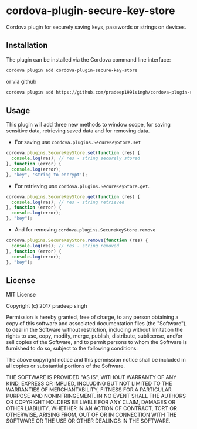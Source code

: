 # cordova-plugin-secure-key-store
Cordova plugin for securely saving keys, passwords or strings on devices.

## Installation

The plugin can be installed via the Cordova command line interface:

```sh
cordova plugin add cordova-plugin-secure-key-store
```

or via github

```sh
cordova plugin add https://github.com/pradeep1991singh/cordova-plugin-secure-key-store
```

## Usage

This plugin will add three new methods to window scope, for saving sensitive data, retrieving saved data and for removing data.

- For saving use `cordova.plugins.SecureKeyStore.set` 

```js
cordova.plugins.SecureKeyStore.set(function (res) {
  console.log(res); // res - string securely stored
}, function (error) {
  console.log(error);
}, "key", 'string to encrypt');
```

- For retrieving use `cordova.plugins.SecureKeyStore.get`.

```js
cordova.plugins.SecureKeyStore.get(function (res) {
  console.log(res); // res - string retrieved
}, function (error) {
  console.log(error);
}, "key");
```
- And for removing `cordova.plugins.SecureKeyStore.remove`

```js
cordova.plugins.SecureKeyStore.remove(function (res) {
  console.log(res); // res - string removed
}, function (error) {
  console.log(error);
}, "key");
```

## License

MIT License

Copyright (c) 2017 pradeep singh

Permission is hereby granted, free of charge, to any person obtaining a copy
of this software and associated documentation files (the "Software"), to deal
in the Software without restriction, including without limitation the rights
to use, copy, modify, merge, publish, distribute, sublicense, and/or sell
copies of the Software, and to permit persons to whom the Software is
furnished to do so, subject to the following conditions:

The above copyright notice and this permission notice shall be included in all
copies or substantial portions of the Software.

THE SOFTWARE IS PROVIDED "AS IS", WITHOUT WARRANTY OF ANY KIND, EXPRESS OR
IMPLIED, INCLUDING BUT NOT LIMITED TO THE WARRANTIES OF MERCHANTABILITY,
FITNESS FOR A PARTICULAR PURPOSE AND NONINFRINGEMENT. IN NO EVENT SHALL THE
AUTHORS OR COPYRIGHT HOLDERS BE LIABLE FOR ANY CLAIM, DAMAGES OR OTHER
LIABILITY, WHETHER IN AN ACTION OF CONTRACT, TORT OR OTHERWISE, ARISING FROM,
OUT OF OR IN CONNECTION WITH THE SOFTWARE OR THE USE OR OTHER DEALINGS IN THE
SOFTWARE.
